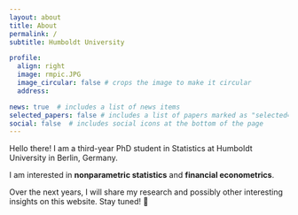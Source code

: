 ```yaml
---
layout: about
title: About
permalink: /
subtitle: Humboldt University

profile:
  align: right
  image: rmpic.JPG
  image_circular: false # crops the image to make it circular
  address: 

news: true  # includes a list of news items
selected_papers: false # includes a list of papers marked as "selected={true}"
social: false  # includes social icons at the bottom of the page
---
```


Hello there! I am a third-year PhD student in Statistics at Humboldt University in Berlin, Germany.

I am interested in **nonparametric statistics** and **financial econometrics**. 

Over the next years, I will share my research and possibly other interesting insights on this website. Stay tuned! :rocket:
